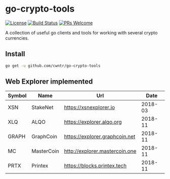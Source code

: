 # go-crypto-tools

[![License](http://img.shields.io/badge/license-MIT-blue.svg)](https://raw.githubusercontent.com/miguelmota/cwntr/go-crypto-tools/LICENSE.md)
[![Build Status](https://travis-ci.org/cwntr/go-crypto-tools.svg?branch=master)](https://travis-ci.org/cwntr/go-crypto-tools)
[![PRs Welcome](https://img.shields.io/badge/PRs-welcome-brightgreen.svg)](#contributing)

A collection of useful go clients and tools for working with several crypto currencies.

## Install

```bash
go get -u github.com/cwntr/go-crypto-tools
```

## Web Explorer implemented

| Symbol | Name    |Url      | Date |
|--------|--------|----------------------------------------|--------------|
| XSN    | StakeNet | https://xsnexplorer.io           |  2018-03 |
| XLQ    | ALQO | https://explorer.alqo.org                | 2018-11            |
| GRAPH  | GraphCoin |https://explorer.graphcoin.net                 | 2018-11            |
| MC     | MasterCoin|http://explorer.mastercoin.one     | 2018-11           |
| PRTX   | Printex | https://blocks.printex.tech     | 2018-11           |



